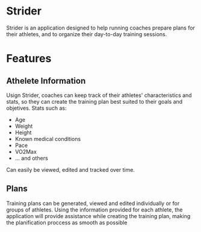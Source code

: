 # Strider

Strider is an application designed to help running coaches prepare plans for their athletes, and to organize their day-to-day training sessions.

# Features

## Athelete Information

Usign Strider, coaches can keep track of their athletes' characteristics and stats, so they can create the training plan best suited to their goals and objetives. Stats such as:

- Age
- Weight
- Height
- Known medical conditions
- Pace
- VO2Max
- ... and others

Can easily be viewed, edited and tracked over time.

## Plans 

Training plans can be generated, viewed and edited individually or for groups of athletes. Using the information provided for each athlete, the application will provide assistance while creating the training plan, making the planification proccess as smooth as possible